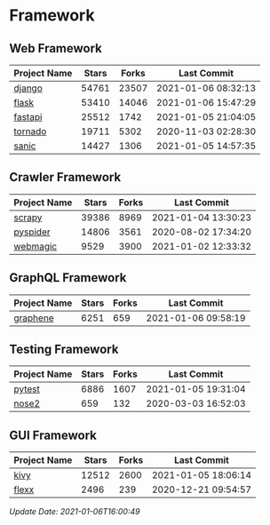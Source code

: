 # Framework

## Web Framework
| Project Name | Stars | Forks | Last Commit |
| ------------ | ----- | ----- | ----------- |
| [django](https://github.com/django/django) | 54761 | 23507 | 2021-01-06 08:32:13 |
| [flask](https://github.com/pallets/flask) | 53410 | 14046 | 2021-01-06 15:47:29 |
| [fastapi](https://github.com/tiangolo/fastapi) | 25512 | 1742 | 2021-01-05 21:04:05 |
| [tornado](https://github.com/tornadoweb/tornado) | 19711 | 5302 | 2020-11-03 02:28:30 |
| [sanic](https://github.com/sanic-org/sanic) | 14427 | 1306 | 2021-01-05 14:57:35 |

## Crawler Framework
| Project Name | Stars | Forks | Last Commit |
| ------------ | ----- | ----- | ----------- |
| [scrapy](https://github.com/scrapy/scrapy) | 39386 | 8969 | 2021-01-04 13:30:23 |
| [pyspider](https://github.com/binux/pyspider) | 14806 | 3561 | 2020-08-02 17:34:20 |
| [webmagic](https://github.com/code4craft/webmagic) | 9529 | 3900 | 2021-01-02 12:33:32 |

## GraphQL Framework
| Project Name | Stars | Forks | Last Commit |
| ------------ | ----- | ----- | ----------- |
| [graphene](https://github.com/graphql-python/graphene) | 6251 | 659 | 2021-01-06 09:58:19 |

## Testing Framework
| Project Name | Stars | Forks | Last Commit |
| ------------ | ----- | ----- | ----------- |
| [pytest](https://github.com/pytest-dev/pytest) | 6886 | 1607 | 2021-01-05 19:31:04 |
| [nose2](https://github.com/nose-devs/nose2) | 659 | 132 | 2020-03-03 16:52:03 |

## GUI Framework
| Project Name | Stars | Forks | Last Commit |
| ------------ | ----- | ----- | ----------- |
| [kivy](https://github.com/kivy/kivy) | 12512 | 2600 | 2021-01-05 18:06:14 |
| [flexx](https://github.com/flexxui/flexx) | 2496 | 239 | 2020-12-21 09:54:57 |

*Update Date: 2021-01-06T16:00:49*